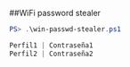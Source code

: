 ##WiFi password stealer


```ps1
PS> .\win-passwd-stealer.ps1

Perfil1 | Contraseña1
Perfil2 | Contraseña2
```
